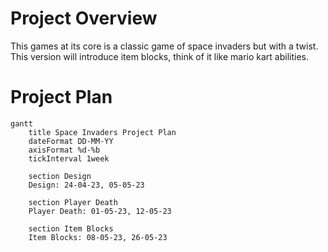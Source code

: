 # Project Overview

This games at its core is a classic game of space invaders but with a twist. This version will introduce item blocks, think of it like mario kart abilities.



# Project Plan

```mermaid
gantt
    title Space Invaders Project Plan
    dateFormat DD-MM-YY
    axisFormat %d-%b
    tickInterval 1week

    section Design
    Design: 24-04-23, 05-05-23

    section Player Death
    Player Death: 01-05-23, 12-05-23

    section Item Blocks
    Item Blocks: 08-05-23, 26-05-23
```